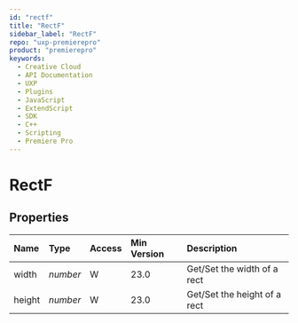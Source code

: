 ```yaml
---
id: "rectf"
title: "RectF"
sidebar_label: "RectF"
repo: "uxp-premierepro"
product: "premierepro"
keywords:
  - Creative Cloud
  - API Documentation
  - UXP
  - Plugins
  - JavaScript
  - ExtendScript
  - SDK
  - C++
  - Scripting
  - Premiere Pro
---
```


# RectF  

## Properties

| Name | Type | Access | Min Version | Description |
| :------ | :------ | :------ | :------ | :------ |
| width | *number* | W | 23.0 | Get/Set the width of a rect |
| height | *number* | W | 23.0 | Get/Set the height of a rect |

